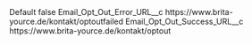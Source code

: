 <?xml version="1.0" encoding="UTF-8"?>
<CustomMetadata xmlns="http://soap.sforce.com/2006/04/metadata" xmlns:xsi="http://www.w3.org/2001/XMLSchema-instance" xmlns:xsd="http://www.w3.org/2001/XMLSchema">
    <label>Default</label>
    <protected>false</protected>
    <values>
        <field>Email_Opt_Out_Error_URL__c</field>
        <value xsi:type="xsd:string">https://www.brita-yource.de/kontakt/optoutfailed</value>
    </values>
    <values>
        <field>Email_Opt_Out_Success_URL__c</field>
        <value xsi:type="xsd:string">https://www.brita-yource.de/kontakt/optout</value>
    </values>
</CustomMetadata>
